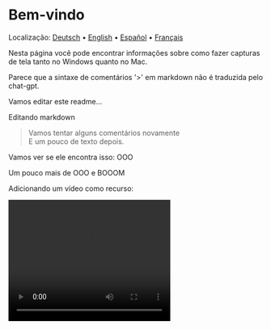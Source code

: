 # Bem-vindo
Localização: [Deutsch](https://ewildingli.github.io/Global-Instructor-Guidelines/DE/) • [English](https://ewildingli.github.io/Global-Instructor-Guidelines/) • [Español](https://ewildingli.github.io/Global-Instructor-Guidelines/ES/) • [Français](https://ewildingli.github.io/Global-Instructor-Guidelines/FR/)

Nesta página você pode encontrar informações sobre como fazer capturas de tela tanto no Windows quanto no Mac.

Parece que a sintaxe de comentários '>' em markdown não é traduzida pelo chat-gpt.

Vamos editar este readme...

Editando markdown

> Vamos tentar alguns comentários novamente  
E um pouco de texto depois.

Vamos ver se ele encontra isso: OOO

Um pouco mais de OOO e BOOOM

Adicionando um vídeo como recurso:

<video width="320" height="240" controls><source src="https://github.com/user-attachments/assets/be74703f-6879-45a5-ac12-fa11a221ed79" type="video/mp4">Your browser does not support the video tag.</video>